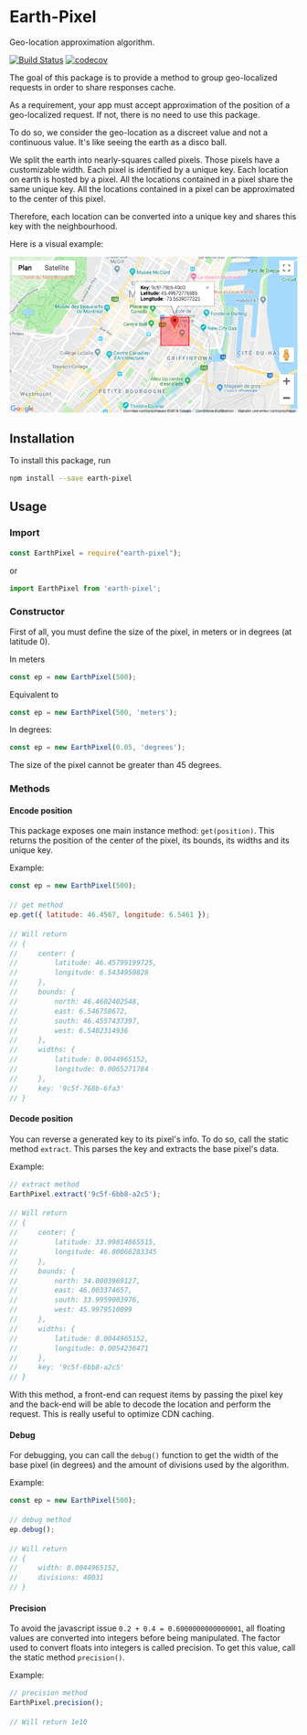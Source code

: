 # Earth-Pixel

Geo-location approximation algorithm.

[![Build Status](https://travis-ci.org/Tractr/earth-pixel.svg?branch=master)](https://travis-ci.org/Tractr/earth-pixel) [![codecov](https://codecov.io/gh/Tractr/earth-pixel/branch/master/graph/badge.svg)](https://codecov.io/gh/Tractr/earth-pixel)

The goal of this package is to provide a method to group geo-localized requests in order to share responses cache.

As a requirement, your app must accept approximation of the position of a geo-localized request.
If not, there is no need to use this package.

To do so, we consider the geo-location as a discreet value and not a continuous value.
It's like seeing the earth as a disco ball.

We split the earth into nearly-squares called pixels. Those pixels have a customizable width.
Each pixel is identified by a unique key.
Each location on earth is hosted by a pixel.
All the locations contained in a pixel share the same unique key. 
All the locations contained in a pixel can be approximated to the center of this pixel.

Therefore, each location can be converted into a unique key and shares this key with the neighbourhood.

Here is a visual example:

![Visual EarthPixel](./map/preview.png "Visual EarthPixel")

## Installation

To install this package, run

```bash
npm install --save earth-pixel
```

## Usage

### Import

```javascript
const EarthPixel = require("earth-pixel");
```

or

```javascript
import EarthPixel from 'earth-pixel';
```

### Constructor

First of all, you must define the size of the pixel, in meters or in degrees (at latitude 0).

In meters
```javascript
const ep = new EarthPixel(500);
```

Equivalent to
```javascript
const ep = new EarthPixel(500, 'meters');
```

In degrees:
```javascript
const ep = new EarthPixel(0.05, 'degrees');
```

The size of the pixel cannot be greater than 45 degrees.

### Methods

#### Encode position

This package exposes one main instance method: `get(position)`.
This returns the position of the center of the pixel, its bounds, its widths and its unique key.

Example:

```javascript
const ep = new EarthPixel(500);
 
// get method
ep.get({ latitude: 46.4567, longitude: 6.5461 });

// Will return
// {
//     center: {
//         latitude: 46.45799199725,
//         longitude: 6.5434950828
//     },
//     bounds: {
//         north: 46.4602402548,
//         east: 6.546758672,
//         south: 46.4557437397,
//         west: 6.5402314936
//     },
//     widths: {
//         latitude: 0.0044965152,
//         longitude: 0.0065271784
//     },
//     key: '9c5f-768b-6fa3'
// }
```

#### Decode position

You can reverse a generated key to its pixel's info.
To do so, call the static method `extract`.
This parses the key and extracts the base pixel's data.

Example:

```javascript
// extract method
EarthPixel.extract('9c5f-6bb8-a2c5');

// Will return
// {
//     center: {
//         latitude: 33.99814865515,
//         longitude: 46.00066283345
//     },
//     bounds: {
//         north: 34.0003969127,
//         east: 46.003374657,
//         south: 33.9959003976,
//         west: 45.9979510099
//     },
//     widths: {
//         latitude: 0.0044965152,
//         longitude: 0.0054236471
//     },
//     key: '9c5f-6bb8-a2c5'
// }
```

With this method, a front-end can request items by passing the pixel key and the back-end will be able to decode the location and perform the request.
This is really useful to optimize CDN caching.

#### Debug

For debugging, you can call the `debug()` function to get the width of the base pixel (in degrees) and the amount of divisions used by the algorithm.

Example:

```javascript
const ep = new EarthPixel(500);
 
// debug method
ep.debug();

// Will return
// {
//     width: 0.0044965152,
//     divisions: 40031
// }
```

#### Precision

To avoid the javascript issue `0.2 + 0.4 = 0.6000000000000001`, all floating values are converted into integers before being manipulated.
The factor used to convert floats into integers is called precision.
To get this value, call the static method `precision()`. 

Example:

```javascript
// precision method
EarthPixel.precision();

// Will return 1e10
```
